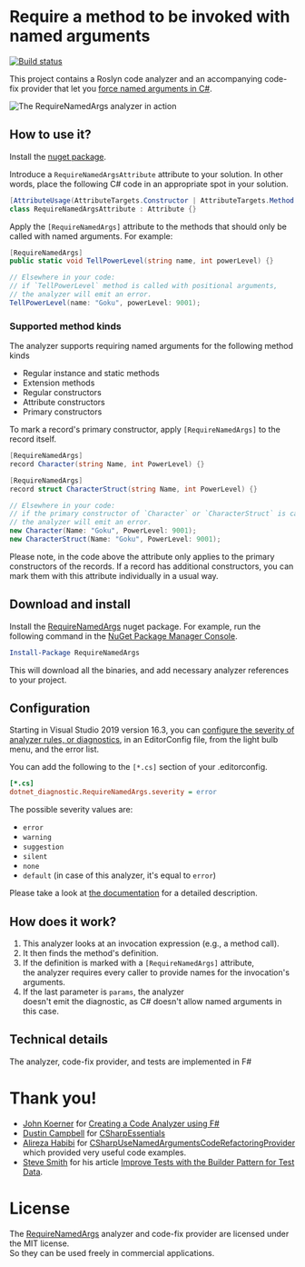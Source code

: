 # Require a method to be invoked with named arguments

[![Build status](https://ci.appveyor.com/api/projects/status/uucjd3ti7tjmmn9d?svg=true)](https://ci.appveyor.com/project/mykolav/require-named-args-fs)

This project contains a Roslyn code analyzer and an accompanying code-fix provider that let you [force named arguments in C#](https://stackoverflow.com/questions/11300645/forcing-named-arguments-in-c-sharp).

![The RequireNamedArgs analyzer in action](./require-named-args-demo.gif)

## How to use it?

Install the [nuget package](https://www.nuget.org/packages/RequireNamedArgs/).

Introduce a `RequireNamedArgsAttribute` attribute to your solution. In other words, place the following C# code in an appropriate spot in your solution.

```csharp
[AttributeUsage(AttributeTargets.Constructor | AttributeTargets.Method | AttributeTargets.Class | AttributeTargets.Struct)]
class RequireNamedArgsAttribute : Attribute {}
```

Apply the `[RequireNamedArgs]` attribute to the methods that should only be called with named arguments. For example:

```csharp
[RequireNamedArgs]
public static void TellPowerLevel(string name, int powerLevel) {}

// Elsewhere in your code:
// if `TellPowerLevel` method is called with positional arguments,
// the analyzer will emit an error.
TellPowerLevel(name: "Goku", powerLevel: 9001);
```

### Supported method kinds

The analyzer supports requiring named arguments for the following method kinds  
- Regular instance and static methods
- Extension methods
- Regular constructors
- Attribute constructors
- Primary constructors 

To mark a record's primary constructor, apply `[RequireNamedArgs]` to the record itself.

```csharp
[RequireNamedArgs]
record Character(string Name, int PowerLevel) {}

[RequireNamedArgs]
record struct CharacterStruct(string Name, int PowerLevel) {}

// Elsewhere in your code:
// if the primary constructor of `Character` or `CharacterStruct` is called with positional arguments,
// the analyzer will emit an error.
new Character(Name: "Goku", PowerLevel: 9001);
new CharacterStruct(Name: "Goku", PowerLevel: 9001);
```

Please note, in the code above the attribute only applies to the primary constructors of the records. If a record has additional constructors, you can mark them with this attribute individually in a usual way.

## Download and install

Install the [RequireNamedArgs](https://www.nuget.org/packages/RequireNamedArgs) nuget package.
For example, run the following command in the [NuGet Package Manager Console](https://docs.microsoft.com/en-us/nuget/tools/package-manager-console).

```powershell
Install-Package RequireNamedArgs
```

This will download all the binaries, and add necessary analyzer references to your project.

## Configuration

Starting in Visual Studio 2019 version 16.3, you can [configure the severity of analyzer rules, or diagnostics](https://learn.microsoft.com/en-us/visualstudio/code-quality/use-roslyn-analyzers?view=vs-2022#configure-severity-levels), in an EditorConfig file, from the light bulb menu, and the error list.

You can add the following to the `[*.cs]` section of your .editorconfig.

```ini
[*.cs]
dotnet_diagnostic.RequireNamedArgs.severity = error
```

The possible severity values are:
- `error`
- `warning`
- `suggestion`
- `silent`
- `none`
- `default` (in case of this analyzer, it's equal to `error`)

Please take a look at [the documentation](https://learn.microsoft.com/en-us/visualstudio/code-quality/use-roslyn-analyzers?view=vs-2022#configure-severity-levels) for a detailed description.

## How does it work?

1. This analyzer looks at an invocation expression (e.g., a method call).
2. It then finds the method's definition.
3. If the definition is marked with a `[RequireNamedArgs]` attribute,  
   the analyzer requires every caller to provide names for the invocation's arguments.
4. If the last parameter is `params`, the analyzer  
   doesn't emit the diagnostic, as C# doesn't allow named arguments in this case.

## Technical details

The analyzer, code-fix provider, and tests are implemented in F#

# Thank you!

- [John Koerner](https://github.com/johnkoerner) for [Creating a Code Analyzer using F#](https://johnkoerner.com/code-analysis/creating-a-code-analyzer-using-f/)
- [Dustin Campbell](https://github.com/DustinCampbell) for [CSharpEssentials](https://github.com/DustinCampbell/CSharpEssentials)
- [Alireza Habibi](https://github.com/alrz) for [CSharpUseNamedArgumentsCodeRefactoringProvider](https://github.com/dotnet/roslyn/blob/master/src/Features/CSharp/Portable/UseNamedArguments/CSharpUseNamedArgumentsCodeRefactoringProvider.cs) which provided very useful code examples.
- [Steve Smith](https://ardalis.com/) for his article [Improve Tests with the Builder Pattern for Test Data](https://ardalis.com/improve-tests-with-the-builder-pattern-for-test-data).

# License

The [RequireNamedArgs](https://github.com/mykolav/require-named-args-fs) analyzer and code-fix provider are licensed under the MIT license.  
So they can be used freely in commercial applications.
